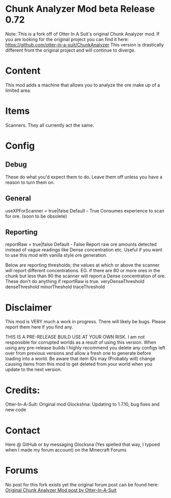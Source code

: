 Chunk Analyzer Mod beta Release 0.72
=======
Note: This is a fork off of Otter In A Suit's original Chunk Analyzer mod. If you are looking for the original project you can find it here: https://github.com/otter-in-a-suit/ChunkAnalyzer 
This version is drastically different from the original project and will continue to diverge.

Content
=======
This mod adds a machine that allows you to analyze the ore make up of a limited area.


Items
=======

Scanners. They all currently act the same.

Config
=======

Debug
-----------
These do what you'd expect them to do. Leave them off unless you have a reason to turn them on.

General
-----------

useXPForScanner = true|false Default - True Consumes experience to scan for ore. (soon to be obsolete)

Reporting
-----------
reportRaw = true|false Default - False Report raw ore amounts detected instead of vague readings like Dense concentration etc. Useful if you want to use this mod with vanilla style ore generation.

Below are reporting thresholds; the values at which or above the scanner will report different concentrations. EG. if there are 80 or more ores in the chunk but less than 90 the scanner will report a Dense concentration of ore. 
These don't do anything if reportRaw is true.
veryDenseThreshold
denseThreshold
minorTheshold
traceThreshold

Disclaimer
=======
This mod is VERY much a work in progress. There will likely be bugs. Please report them here if you find any.


THIS IS A PRE-RELEASE BUILD USE AT YOUR OWN RISK. I am not responsible for corrupted worlds as a result of using this version. 
When using any pre-release builds I highly recommend you delete any configs left over from previous versions and allow a fresh one to generate before loading into a world.
Be aware that item IDs may (Probably will) change causing items from this mod to get deleted from your world when you update to the next version.

Credits:
=======
Otter-In-A-Suit: Original mod
Glockshna: Updating to 1.7.10, bug fixes and new code

Contact
=======
Here @ GitHub or by messaging Glocksna (Yes spelled that way, I typoed when I made my forum account) on the Minecraft Forums

Forums
=======
No post for this fork exists yet the original forum post can be found here:
[Original Chunk Analyzer Mod post by Otter-In-A-Suit](http://bit.ly/1nlBEz3)
